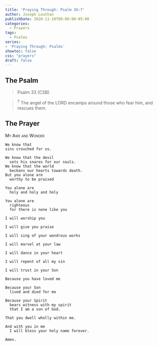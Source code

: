 ```yaml
---
title: 'Praying Through: Psalm 34:7'
author: Joseph Louthan
publishDate: 2020-11-10T00:00:00-05:00
categories:
  - Prayers
tags:
  - Psalms
series:
- 'Praying Through: Psalms'
showtoc: false
css: "prayers"
draft: false
---
```

## The Psalm

>Psalm 33 (CSB)  

><sup>7</sup> The angel of the LORD encamps around those who fear him, and rescues them. 

## The Prayer

<div style="font-variant: small-caps;">
My Awe and Wonder
</div>

```text
We know that 
sins crouched for us.

We know that the devil
  sets his snares for our souls.
We know that the world
  beckons our hearts towards death.
But you alone are
  worthy to be praised

You alone are
  holy and holy and holy

You alone are
  righteous
  for there is none like you

I will worship you

I will give you praise

I will sing of your wondrous works

I will marvel at your law

I will dance in your heart

I will repent of all my sin

I will trust in your Son

Because you have loved me

Because your Son
  lived and died for me

Because your Spirit
  bears witness with my spirit
  that I am a son of God.

That you dwell wholly within me.

And with you in me
  I will bless your holy name forever.

Amen.
```
